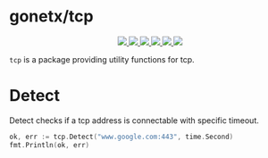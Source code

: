 # gonetx/tcp
<p align="center">
  <a href="https://pkg.go.dev/github.com/gonetx/tcp">
    <img src="https://img.shields.io/badge/%F0%9F%93%9A%20godoc-pkg-00ACD7.svg?color=00ACD7&style=flat">
  </a>
  <a href="https://goreportcard.com/report/github.com/gonetx/tcp">
    <img src="https://img.shields.io/badge/%F0%9F%93%9D%20goreport-A%2B-75C46B">
  </a>
  <a href="https://codecov.io/gh/gonetx/tcp">
    <img src="https://codecov.io/gh/gonetx/tcp/branch/main/graph/badge.svg?token=05UN78X11O"/>
  </a>
  <a href="https://github.com/gonetx/tcp/actions?query=workflow%3ASecurity">
    <img src="https://img.shields.io/github/workflow/status/gonetx/tcp/Security?label=%F0%9F%94%91%20gosec&style=flat&color=75C46B">
  </a>
  <a href="https://github.com/gonetx/tcp/actions?query=workflow%3ATest">
    <img src="https://img.shields.io/github/workflow/status/gonetx/tcp/Test?label=%F0%9F%A7%AA%20tests&style=flat&color=75C46B">
  </a>
  <a>
    <img src="https://counter.gofiber.io/badge/gonetx/tcp">
  </a>
</p>

`tcp` is a package providing utility functions for tcp.

# Detect
Detect checks if a tcp address is connectable with specific timeout.

```go
ok, err := tcp.Detect("www.google.com:443", time.Second)
fmt.Println(ok, err)
```
